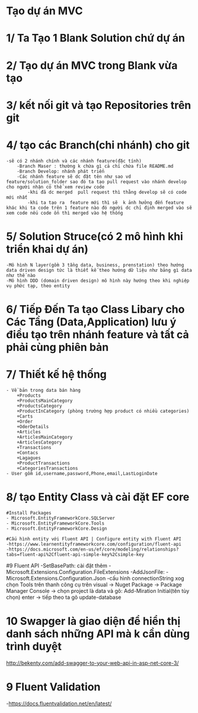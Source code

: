 ﻿# Tạo dự án MVC
# 1/ Ta Tạo 1 Blank Solution chứ dự án
# 2/ Tạo dự án MVC trong Blank vừa tạo
# 3/ kết nối git và tạo Repositories trên git 
# 4/ tạo các Branch(chi nhánh) cho git
	-sẽ có 2 nhánh chính và các nhánh feature(đặc tính)
		-Branch Maser : thường k chứa gì cả chỉ chứa file README.md
		-Branch Develop: nhánh phát triển
		-Các nhánh feature sẽ dc đặt tên như sao vd feature/solution_folder sao đó ta tạo pull request vào nhánh develop cho người nhận có thể xem review code
			-khi đã dc merged  pull request thì thằng develop sẽ có code mới nhất
			-khi ta tạo ra  feature mới thì sẽ  k ảnh hưởng đến feature khác khi ta code trên 1 feature nào đó người dc chỉ định merged vào sẽ xem code nếu code ổn thì merged vào hệ thống
# 5/ Solution Struce(có 2 mô hình khi triển khai dự án)
	-Mô hình N layer(gồm 3 tầng data, business, prenstation) theo hướng data driven design tức là thiết kế theo hướng dữ liệu như bảng gì data như thế nào
	-Mô hình DDD (domain driven design) mô hình này hướng theo khi nghiệp vụ phức tạp, theo entity 
# 6/ Tiếp Đến Ta tạo Class Libary cho Các Tầng (Data,Application) lưu ý điều tạo trên nhánh feature và tất cả phải cùng phiên bản
# 7/ Thiết kế hệ thống 
	- Về bản trong data bán hàng
		+Products
		+ProductsMainCategory
		+ProductsCategory
		+ProductInCategory (phòng trường hợp product có nhiều categories)
		+Carts
		+Order
		+OderDetails
		+Articles
		+ArticlesMainCategory
		+ArticlesCategory
		+Transactions
		+Contacs
		+Lagagues
		+ProductTransactions
		+CategoriesTransactions
	- User gồm id,username,password,Phone,email,LastLoginDate
# 8/ tạo Entity Class và cài đặt EF core
	#Install Packages
	- Microsoft.EntityFrameworkCore.SQLServer
	- Microsoft.EntityFrameworkCore.Tools
	- Microsoft.EntityFrameworkCore.Design

	#Cấu hình entity với Fluent API | Configure entity with Fluent API
	-https://www.learnentityframeworkcore.com/configuration/fluent-api
	-https://docs.microsoft.com/en-us/ef/core/modeling/relationships?tabs=fluent-api%2Cfluent-api-simple-key%2Csimple-key

#9 Fluent API
	-SetBasePath: cài đặt thêm
	-Microsoft.Extensions.Configuration.FileExtensions
	-AddJsonFile:
	-Microsoft.Extensions.Configuration.Json
	-cấu hình connectionString xog chọn Tools trên thanh công cụ trên visual -> Nuget Package -> Package Manager Console -> chọn project là data và gõ: Add-Miration Initial(tên tùy chọn) enter
		-> tiếp theo ta  gõ update-database
		
# 10 Swapger là giao diện để hiển thị danh sách những API mà k cần dùng trình duyệt
http://bekenty.com/add-swagger-to-your-web-api-in-asp-net-core-3/

# 9 Fluent Validation
-https://docs.fluentvalidation.net/en/latest/
